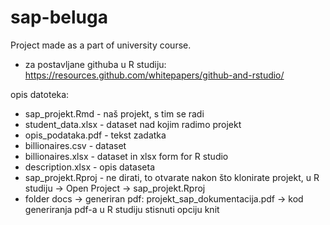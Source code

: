 # sap-beluga

Project made as a part of university course.

- za postavljane githuba u R studiju: https://resources.github.com/whitepapers/github-and-rstudio/

opis datoteka:

* sap_projekt.Rmd - naš projekt, s tim se radi
* student_data.xlsx - dataset nad kojim radimo projekt
* opis_podataka.pdf - tekst zadatka
* billionaires.csv - dataset
* billionaires.xlsx - dataset in xlsx form for R studio
* description.xlsx - opis dataseta
* sap_projekt.Rproj - ne dirati, to otvarate nakon što klonirate projekt, u R studiju -> Open Project -> sap_projekt.Rproj
* folder docs -> generiran pdf: projekt_sap_dokumentacija.pdf -> kod generiranja pdf-a u R studiju stisnuti opciju knit
